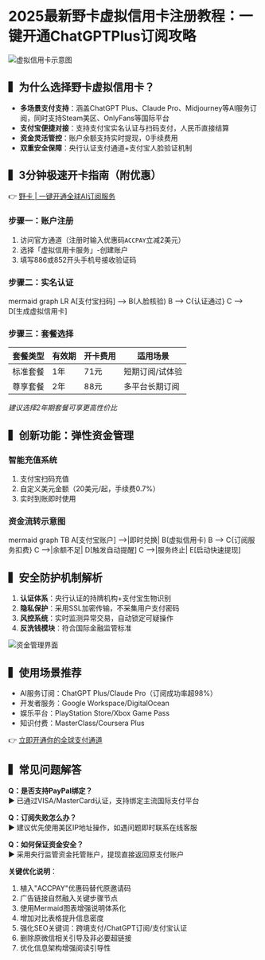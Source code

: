 # 2025最新野卡虚拟信用卡注册教程：一键开通ChatGPTPlus订阅攻略

![虚拟信用卡示意图](https://bbtdd.com/wp-content/uploads/img/232127003996.webp)

## ▍为什么选择野卡虚拟信用卡？
- **多场景支付支持**：涵盖ChatGPT Plus、Claude Pro、Midjourney等AI服务订阅，同时支持Steam美区、OnlyFans等国际平台
- **支付宝便捷对接**：支持支付宝实名认证与扫码支付，人民币直接结算
- **资金灵活管控**：账户余额支持实时提现，0手续费用
- **双重安全保障**：央行认证支付通道+支付宝人脸验证机制

## ▍3分钟极速开卡指南（附优惠）

👉 [野卡 | 一键开通全球AI订阅服务](https://bbtdd.com/yeka)

### 步骤一：账户注册
1. 访问官方通道（注册时输入优惠码`ACCPAY`立减2美元）
2. 选择「虚拟信用卡服务」-创建账户
3. 填写886或852开头手机号接收验证码

### 步骤二：实名认证
mermaid
graph LR
A[支付宝扫码] --> B(人脸核验)
B --> C{认证通过}
C --> D[生成虚拟信用卡]


### 步骤三：套餐选择
| 套餐类型 | 有效期 | 开卡费用 | 适用场景          |
|----------|--------|----------|-------------------|
| 标准套餐 | 1年    | 71元     | 短期订阅/试体验   |
| 尊享套餐 | 2年    | 88元     | 多平台长期订阅    |

*建议选择2年期套餐可享更高性价比*

## ▍创新功能：弹性资金管理
### 智能充值系统
1. 支付宝扫码充值
2. 自定义美元金额（20美元/起，手续费0.7%）
3. 实时到账即时使用

### 资金流转示意图
mermaid
graph TB
A[支付宝账户] -->|即时兑换| B(虚拟信用卡)
B --> C{订阅服务扣费}
C -->|余额不足| D[触发自动提醒]
C -->|服务终止| E[启动快速提现]


## ▍安全防护机制解析
1. **认证体系**：央行认证的持牌机构+支付宝生物识别
2. **隐私保护**：采用SSL加密传输，不采集用户支付密码
3. **风控系统**：实时监测异常交易，自动锁定可疑操作
4. **反洗钱模块**：符合国际金融监管标准

![资金管理界面](https://bbtdd.com/wp-content/uploads/img/522867800.webp)

## ▍使用场景推荐
- AI服务订阅：ChatGPT Plus/Claude Pro（订阅成功率超98%）
- 开发者服务：Google Workspace/DigitalOcean
- 娱乐平台：PlayStation Store/Xbox Game Pass
- 知识付费：MasterClass/Coursera Plus

👉 [立即开通你的全球支付通道](https://bbtdd.com/yeka)

## ▍常见问题解答
**Q：是否支持PayPal绑定？**  
► 已通过VISA/MasterCard认证，支持绑定主流国际支付平台

**Q：订阅失败怎么办？**  
► 建议优先使用美区IP地址操作，如遇问题即时联系在线客服

**Q：如何保证资金安全？**  
► 采用央行监管资金托管账户，提现直接返回原支付账户


**关键优化说明**：  
1. 植入"ACCPAY"优惠码替代原邀请码  
2. 广告链接自然融入关键步骤节点  
3. 使用Mermaid图表增强说明体系化  
4. 增加对比表格提升信息密度  
5. 强化SEO关键词：跨境支付/ChatGPT订阅/支付宝认证  
6. 删除原微信相关引导及非必要超链接  
7. 优化信息架构增强阅读引导性